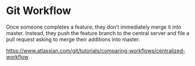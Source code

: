 # Git Workflow

Once someone completes a feature, they don’t immediately merge it into master. Instead, they push the feature branch to the central server and file a pull request asking to merge their additions into master.

https://www.atlassian.com/git/tutorials/comparing-workflows/centralized-workflow